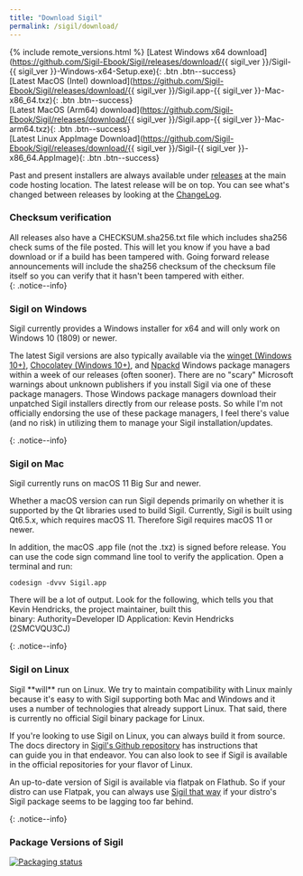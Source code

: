 ```yaml
---
title: "Download Sigil"
permalink: /sigil/download/
---
```


{% include remote_versions.html %}
[Latest Windows x64 download](https://github.com/Sigil-Ebook/Sigil/releases/download/{{ sigil_ver }}/Sigil-{{ sigil_ver }}-Windows-x64-Setup.exe){: .btn .btn--success}<br/>[Latest MacOS (Intel) download](https://github.com/Sigil-Ebook/Sigil/releases/download/{{ sigil_ver }}/Sigil.app-{{ sigil_ver }}-Mac-x86_64.txz){: .btn .btn--success}<br/>[Latest MacOS (Arm64) download](https://github.com/Sigil-Ebook/Sigil/releases/download/{{ sigil_ver }}/Sigil.app-{{ sigil_ver }}-Mac-arm64.txz){: .btn .btn--success}<br/>[Latest Linux AppImage Download](https://github.com/Sigil-Ebook/Sigil/releases/download/{{ sigil_ver }}/Sigil-{{ sigil_ver }}-x86_64.AppImage){: .btn .btn--success}

Past and present installers are always available under [releases](https://github.com/Sigil-Ebook/Sigil/releases) at the main code hosting location. The latest release will be on top. You can see what's changed between releases by looking at the [ChangeLog](https://github.com/Sigil-Ebook/Sigil/blob/master/ChangeLog.txt).

### Checksum verification
<div markdown="1">
All releases also have a CHECKSUM.sha256.txt file which includes sha256 check sums of the file posted. This will let you know if you have a bad download or if a build has been tampered with. Going forward release announcements will include the sha256 checksum of the checksum file itself so you can verify that it hasn't been tampered with either.
</div>
{: .notice--info}

### Sigil on Windows
<div markdown="1">
Sigil currently provides a Windows installer for x64 and will only work on Windows 10 (1809) or newer.

The latest Sigil versions are also typically available via the [winget (Windows 10+)](https://winstall.app/apps/Sigil-Ebook.Sigil), [Chocolatey (Windows 10+)](https://community.chocolatey.org/packages/Sigil), and [Npackd](https://npackd.appspot.com/p?q=sigil) Windows package managers within a week of our releases (often sooner). There are no "scary" Microsoft warnings about unknown publishers if you install Sigil via one of these package managers. Those Windows package managers download their unpatched Sigil installers directly from our release posts. So while I'm not officially endorsing the use of these package managers, I feel there's value (and no risk) in utilizing them to manage your Sigil installation/updates.
</div>
{: .notice--info}

### Sigil on Mac
<div markdown="1">
Sigil currently runs on macOS 11 Big Sur and newer. 

Whether a macOS version can run Sigil depends primarily on whether it is supported by the Qt libraries used to build Sigil. Currently, Sigil is built using Qt6.5.x, which requires macOS 11. Therefore Sigil requires macOS 11 or newer.

In addition, the macOS .app file (not the .txz) is signed before release. You can use the code sign command line tool to verify the application. Open a terminal and run:

~~~
codesign -dvvv Sigil.app
~~~

There will be a lot of output. Look for the following, which tells you that Kevin Hendricks, the project maintainer, built this binary: Authority=Developer ID Application: Kevin Hendricks (2SMCVQU3CJ)
</div>
{: .notice--info}

### Sigil on Linux
<div markdown="1">
Sigil **will** run on Linux. We try to maintain compatibility with Linux mainly because it's easy to with Sigil supporting both Mac and Windows and it uses a number of technologies that already support Linux. That said, there is currently no official Sigil binary package for Linux.

If you're looking to use Sigil on Linux, you can always build it from source. The docs directory in  [Sigil's Github repository](https://github.com/Sigil-Ebook/Sigil/tree/master/docs) has instructions that can guide you in that endeavor. You can also look to see if Sigil is available in the official repositories for your flavor of Linux.

An up-to-date version of Sigil is available via flatpak on Flathub. So if your distro can use Flatpak, you can always use [Sigil that way](https://flathub.org/apps/details/com.sigil_ebook.Sigil) if your distro's Sigil package seems to be lagging too far behind.
</div>
{: .notice--info}

### Package Versions of Sigil
[![Packaging status](https://repology.org/badge/vertical-allrepos/sigil.svg)](https://repology.org/project/sigil/versions)
